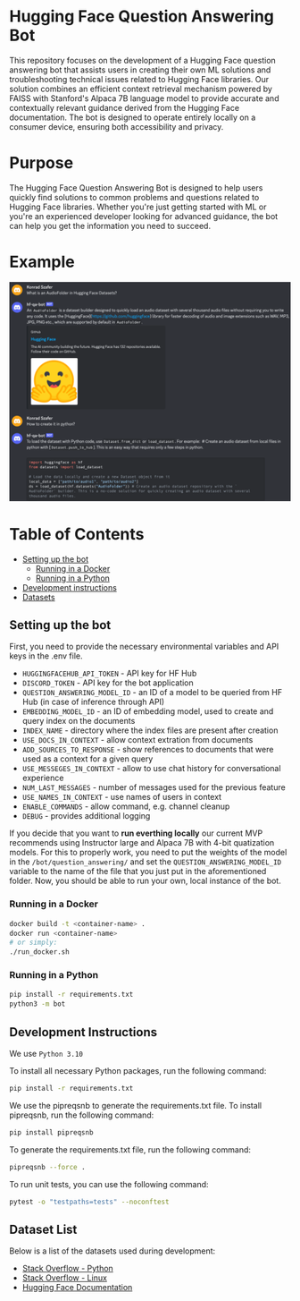# Hugging Face Question Answering Bot

This repository focuses on the development of a Hugging Face question answering bot that assists users in creating their own ML solutions and troubleshooting technical issues related to Hugging Face libraries. Our solution combines an efficient context retrieval mechanism powered by FAISS with Stanford's Alpaca 7B language model to provide accurate and contextually relevant guidance derived from the Hugging Face documentation. The bot is designed to operate entirely locally on a consumer device, ensuring both accessibility and privacy. 

# Purpose
The Hugging Face Question Answering Bot is designed to help users quickly find solutions to common problems and questions related to Hugging Face libraries. Whether you're just getting started with ML or you're an experienced developer looking for advanced guidance, the bot can help you get the information you need to succeed.

# Example
![Example](./assets/example.png)

# Table of Contents
- [Setting up the bot](#setting-up-the-bot)
    - [Running in a Docker](#running-in-a-docker)
    - [Running in a Python](#running-in-a-python)
- [Development instructions](#development-instructions)
- [Datasets](#dataset-list)

## Setting up the bot
First, you need to provide the necessary environmental variables and API keys in the .env file. 
- `HUGGINGFACEHUB_API_TOKEN` - API key for HF Hub
- `DISCORD_TOKEN` - API key for the bot application
- `QUESTION_ANSWERING_MODEL_ID` - an ID of a model to be queried from HF Hub (in case of inference through API)
- `EMBEDDING_MODEL_ID` - an ID of embedding model, used to create and query index on the documents
- `INDEX_NAME` - directory where the index files are present after creation
- `USE_DOCS_IN_CONTEXT` - allow context extration from documents
- `ADD_SOURCES_TO_RESPONSE` - show references to documents that were used as a context for a given query
- `USE_MESSEGES_IN_CONTEXT` - allow to use chat history for conversational experience
- `NUM_LAST_MESSAGES` - number of messages used for the previous feature
- `USE_NAMES_IN_CONTEXT` - use names of users in context
- `ENABLE_COMMANDS` - allow command, e.g. channel cleanup
- `DEBUG` - provides additional logging

If you decide that you want to **run everthing locally** our current MVP recommends using Instructor large and Alpaca 7B with 4-bit quatization models. For this to properly work, you need to put the weights of the model in the `/bot/question_answering/` and set the `QUESTION_ANSWERING_MODEL_ID` variable to the name of the file that you just put in the aforementioned folder. Now, you should be able to run your own, local instance of the bot.

### Running in a Docker
```bash
docker build -t <container-name> .
docker run <container-name>
# or simply:
./run_docker.sh
```

### Running in a Python
```bash
pip install -r requirements.txt
python3 -m bot
```

## Development Instructions

We use `Python 3.10`

To install all necessary Python packages, run the following command:

```bash
pip install -r requirements.txt
```
We use the pipreqsnb to generate the requirements.txt file. To install pipreqsnb, run the following command:

```bash
pip install pipreqsnb
```
To generate the requirements.txt file, run the following command:

```bash
pipreqsnb --force .
```

To run unit tests, you can use the following command:

```bash
pytest -o "testpaths=tests" --noconftest
``` 

## Dataset List

Below is a list of the datasets used during development:
- [Stack Overflow - Python](https://huggingface.co/datasets/KonradSzafer/stackoverflow_python_preprocessed)
- [Stack Overflow - Linux](https://huggingface.co/datasets/KonradSzafer/stackoverflow_linux)
- [Hugging Face Documentation](https://huggingface.co/docs)
